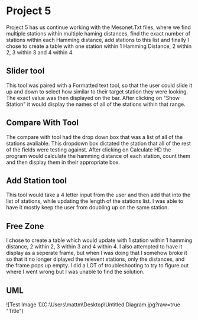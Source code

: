 # Project 5

Project 5 has us continue working with the Mesonet.Txt files, where we find multiple stations within multiple haming distances, find the exact number of stations within each Hamming distance, add stations to this list and finally I chose to create a table with one station within 1 Hamming Distance, 2 within 2, 3 within 3 and 4 within 4.

## Slider tool

This tool was paired with a Formatted text tool, so that the user could slide it up and down to select how similar to their target station they were looking. The exact value was then displayed on the bar. After clicking on "Show Station" it would display the names of all of the stations within that range. 

## Compare With Tool

The compare with tool had the drop down box that was a list of all of the stations avaliable. This dropdown box dictated the station that all of the rest of the fields were testing against. After clicking on Calculate HD the program would calculate the hamming distance of each station, count them and then display them in their appropriate box.

## Add Station tool

This tool would take a 4 letter input from the user and then add that into the list of stations, while updating the length of the stations list. I was able to have it mostly keep the user from doubling up on the same station.

## Free Zone

I chose to create a table which would update with 1 station within 1 hamming distance, 2 within 2, 3 within 3 and 4 within 4. I also attempted to have it display as a seperate frame, but when I was doing that I somehow broke it so that it no longer diplayed the relevent stations, only the distances, and the frame pops up empty. I did a LOT of troubleshooting to try to figure out where I went wrong but I was unable to find the solution.

## UML
![Test Image 1](C:\Users\mattm\Desktop\Untitled Diagram.jpg?raw=true "Title")
